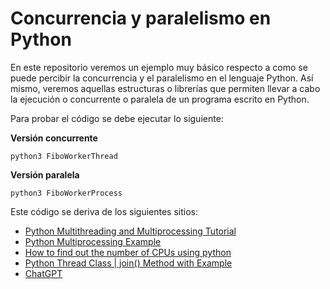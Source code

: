 # Concurrencia y paralelismo en Python

En este repositorio veremos un ejemplo muy básico respecto a como se puede percibir la concurrencia y el paralelismo en el lenguaje Python.
Así mismo, veremos aquellas estructuras o librerías que permiten llevar a cabo la ejecución o concurrente o paralela de un programa escrito en Python.

Para probar el código se debe ejecutar lo siguiente:

**Versión concurrente** 

```
python3 FiboWorkerThread
```

**Versión paralela**

```
python3 FiboWorkerProcess
```

Este código se deriva de los siguientes sitios:

- [Python Multithreading and Multiprocessing Tutorial](https://www.toptal.com/python/beginners-guide-to-concurrency-and-parallelism-in-python)
- [Python Multiprocessing Example](https://www.digitalocean.com/community/tutorials/python-multiprocessing-example)
- [How to find out the number of CPUs using python](https://stackoverflow.com/questions/1006289/how-to-find-out-the-number-of-cpus-using-python)
- [Python Thread Class | join() Method with Example](https://www.includehelp.com/python/thread-join-method-with-example.aspx)
- [ChatGPT](https://chat.openai.com/chat)
